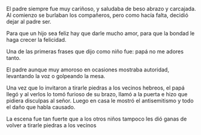 El padre siempre fue muy cariñoso, y saludaba de beso abrazo y carcajada. Al comienzo se burlaban los compañeros, pero como hacía falta, decidió dejar al padre ser.

Para que un hijo sea feliz hay que darle mucho amor, para que la bondad le haga crecer la felicidad.

Una de las primeras frases que dijo como niño fue: papá no me adores tanto.

El padre aunque muy amoroso en ocasiones mostraba autoridad, levantando la voz o golpeando la mesa.

Una vez que lo invitaron a tirarle piedras a los vecinos hebreos, el papá llegó y al verlos lo tomó furioso de su brazo, llamó a la puerta e hizo que pidiera disculpas al señor. Luego en casa le mostró el antisemitismo y todo el daño que habla causado.

La escena fue tan fuerte que a los otros niños tampoco les dió ganas de volver a tirarle piedras a los vecinos
